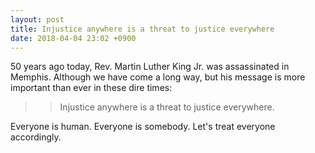 ```yaml
---
layout: post
title: Injustice anywhere is a threat to justice everywhere
date: 2018-04-04 23:02 +0900
---
```

50 years ago today, Rev. Martin Luther King Jr. was assassinated in Memphis. Although we have come a long way, but his message is more important than ever in these dire times:

>>  Injustice anywhere is a threat to justice everywhere.

Everyone is human. Everyone is somebody. Let's treat everyone accordingly.